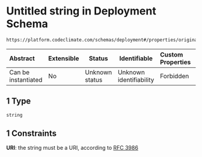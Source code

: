 # Untitled string in Deployment Schema

```txt
https://platform.codeclimate.com/schemas/deployment#/properties/originalEnvironment/oneOf/1
```




| Abstract            | Extensible | Status         | Identifiable            | Custom Properties | Additional Properties | Access Restrictions | Defined In                                                                              |
| :------------------ | ---------- | -------------- | ----------------------- | :---------------- | --------------------- | ------------------- | --------------------------------------------------------------------------------------- |
| Can be instantiated | No         | Unknown status | Unknown identifiability | Forbidden         | Allowed               | none                | [Deployment.schema.json\*](../../schemas/Deployment.schema.json "open original schema") |

## 1 Type

`string`

## 1 Constraints

**URI**: the string must be a URI, according to [RFC 3986](https://tools.ietf.org/html/rfc4291 "check the specification")
